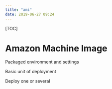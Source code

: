 ```yaml
---
title: "ami"
date: 2019-06-27 09:24
---
```

[TOC]





# Amazon Machine Image

Packaged environment and settings

Basic unit of deployment

Deploy one or several

